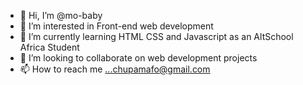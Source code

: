 - 👋 Hi, I’m @mo-baby
- 👀 I’m interested in Front-end web development
- 🌱 I’m currently learning HTML CSS and Javascript as an AltSchool Africa Student
- 💞️ I’m looking to collaborate on web development projects
- 📫 How to reach me ...chupamafo@gmail.com

<!---
mo-baby/mo-baby is a ✨ special ✨ repository because its `README.md` (this file) appears on your GitHub profile.
You can click the Preview link to take a look at your changes.
--->
